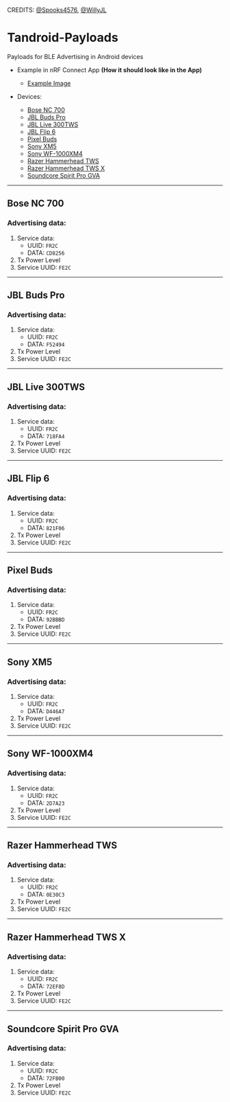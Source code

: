 CREDITS: [@Spooks4576](https://github.com/Spooks4576), [@WillyJL](https://github.com/Willy-JL)

# Tandroid-Payloads
Payloads for BLE Advertising in Android devices

- Example in nRF Connect App __(How it should look like in the App)__
  - [Example Image](https://texploder.com/files/ex-payloads.jpg)

- Devices:
  - [Bose NC 700](#bose-nc-700)
  - [JBL Buds Pro](#jbl-buds-pro)
  - [JBL Live 300TWS](#jbl-live-300tws)
  - [JBL Flip 6](#jbl-flip-6)
  - [Pixel Buds](#pixel-buds)
  - [Sony XM5](#sony-xm5)
  - [Sony WF-1000XM4](#sony-wf-1000xm4)
  - [Razer Hammerhead TWS](#razer-hammerhead-tws)
  - [Razer Hammerhead TWS X](#razer-hammerhead-tws-x)
  - [Soundcore Spirit Pro GVA](#soundcore-spirit-pro-gva)

---

## Bose NC 700 

### Advertising data:
1. Service data: 
   - UUID: ```FR2C```
   - DATA: ```CD8256```
2. Tx Power Level
3. Service UUID: ```FE2C```

---

## JBL Buds Pro 

### Advertising data:
1. Service data:
   - UUID: ```FR2C```
   - DATA: ```F52494```
2. Tx Power Level
3. Service UUID: ```FE2C``` 

---

## JBL Live 300TWS 

### Advertising data:
1. Service data:
   - UUID: ```FR2C```
   - DATA: ```718FA4```
2. Tx Power Level
3. Service UUID: ```FE2C``` 

---

## JBL Flip 6 

### Advertising data:
1. Service data:
   - UUID: ```FR2C```
   - DATA: ```821F06```
2. Tx Power Level
3. Service UUID: ```FE2C``` 

---

## Pixel Buds 

### Advertising data:
1. Service data:
   - UUID: ```FR2C```
   - DATA: ```92BBBD```
2. Tx Power Level
3. Service UUID: ```FE2C``` 

---

## Sony XM5 

### Advertising data:
1. Service data:
   - UUID: ```FR2C```
   - DATA: ```D446A7```
2. Tx Power Level
3. Service UUID: ```FE2C``` 

---

## Sony WF-1000XM4 

### Advertising data:
1. Service data:
   - UUID: ```FR2C```
   - DATA: ```2D7A23```
2. Tx Power Level
3. Service UUID: ```FE2C``` 

---

## Razer Hammerhead TWS 

### Advertising data:
1. Service data:
   - UUID: ```FR2C```
   - DATA: ```0E30C3```
2. Tx Power Level
3. Service UUID: ```FE2C``` 

---

## Razer Hammerhead TWS X 

### Advertising data:
1. Service data:
   - UUID: ```FR2C```
   - DATA: ```72EF8D```
2. Tx Power Level
3. Service UUID: ```FE2C``` 

---

## Soundcore Spirit Pro GVA 

### Advertising data:
1. Service data:
   - UUID: ```FR2C```
   - DATA: ```72FB00```
2. Tx Power Level
3. Service UUID: ```FE2C```

